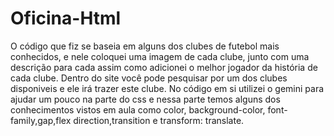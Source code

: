# Oficina-Html
O código que fiz se baseia em alguns dos clubes de futebol mais conhecidos, e nele coloquei uma imagem de cada clube, junto com uma descrição para cada assim como adicionei o melhor jogador da história de cada clube. Dentro do site você pode pesquisar por um dos clubes disponiveis e ele irá trazer este clube. No código em si utilizei o gemini para ajudar um pouco na parte do css e nessa parte temos alguns dos conhecimentos vistos em aula como color, background-color, font-family,gap,flex direction,transition e transform: translate.
